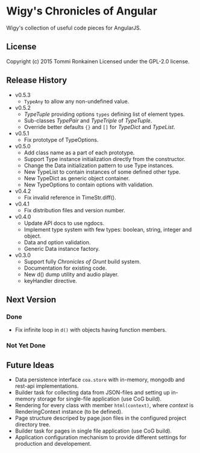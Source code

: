 # Wigy's Chronicles of Angular

Wigy's collection of useful code pieces for AngularJS.

## License

Copyright (c) 2015 Tommi Ronkainen
Licensed under the GPL-2.0 license.

## Release History

* v0.5.3
    - `TypeAny` to allow any non-undefined value.
* v0.5.2
    - *TypeTuple* providing options `types` defining list of element types.
    - Sub-classes *TypePair* and *TypeTriple* of *TypeTuple*.
    - Override better defaults `{}` and `[]` for *TypeDict* and *TypeList*.
* v0.5.1
    - Fix prototype of TypeOptions.
* v0.5.0
    - Add class name as a part of each prototype.
    - Support Type instance initialization directly from the constructor.
    - Change the Data initialization pattern to use Type instances.
    - New TypeList to contain instances of some defined other type.
    - New TypeDict as generic object container.
    - New TypeOptions to contain options with validation.
* v0.4.2
    - Fix invalid reference in TimeStr.diff().
* v0.4.1
    - Fix distribution files and version number.
* v0.4.0
    - Update API docs to use ngdocs.
    - Implement type system with few types: boolean, string, integer and object.
    - Data and option validation.
    - Generic Data instance factory.
* v0.3.0
    - Support fully *Chronicles of Grunt* build system.
    - Documentation for existing code.
    - New d() dump utility and audio player.
    - keyHandler directive.

## Next Version

### Done

* Fix infinite loop in `d()` with objects having function members.

### Not Yet Done

## Future Ideas

* Data persistence interface `coa.store` with in-memory, mongodb and rest-api implementations.
* Builder task for collecting data from JSON-files and setting up in-memory storage for single-file application (use CoG build).
* Rendering for every class with member `html(context)`, where *context* is RenderingContext instance
  (to be defined).
* Page structure descriped by page.json files in the configured project directory tree.
* Builder task for pages in single file application (use CoG build).
* Application configuration mechanism to provide different settings for production and developement.